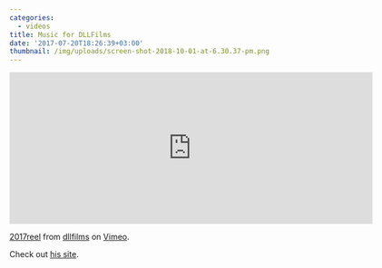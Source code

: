 ```yaml
---
categories:
  - videos
title: Music for DLLFilms
date: '2017-07-20T18:26:39+03:00'
thumbnail: /img/uploads/screen-shot-2018-10-01-at-6.30.37-pm.png
---
```

<iframe src="https://player.vimeo.com/video/213415656" width="640" height="268" frameborder="0" webkitallowfullscreen mozallowfullscreen allowfullscreen></iframe>
<p><a href="https://vimeo.com/213415656">2017reel</a> from <a href="https://vimeo.com/user5832670">dllfilms</a> on <a href="https://vimeo.com">Vimeo</a>.</p>
Check out <a href="http://www.dllfilms.com/"> his site</a>.
